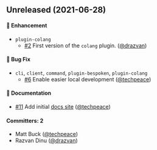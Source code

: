 ## Unreleased (2021-06-28)

#### :rocket: Enhancement
* `plugin-colang`
  * [#2](https://github.com/voxable/cli/pull/2) First version of the `colang` plugin. ([@drazvan](https://github.com/drazvan))

#### :bug: Bug Fix
* `cli`, `client`, `command`, `plugin-bespoken`, `plugin-colang`
  * [#6](https://github.com/voxable/cli/pull/6) Enable easier local development ([@techpeace](https://github.com/techpeace))

#### :memo: Documentation
* [#11](https://github.com/voxable/cli/pull/11) Add initial [docs site](https://docs.voxable.io) ([@techpeace](https://github.com/techpeace))

#### Committers: 2
- Matt Buck ([@techpeace](https://github.com/techpeace))
- Razvan Dinu ([@drazvan](https://github.com/drazvan))
